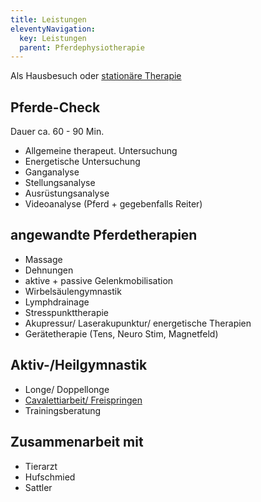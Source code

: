 ```yaml
---
title: Leistungen
eleventyNavigation:
  key: Leistungen
  parent: Pferdephysiotherapie
---
```


Als Hausbesuch oder [stationäre Therapie](../stationaer)


## Pferde-Check

Dauer ca. 60 - 90 Min.

*  Allgemeine therapeut. Untersuchung
*  Energetische Untersuchung
*  Ganganalyse
*  Stellungsanalyse
*  Ausrüstungsanalyse
*  Videoanalyse (Pferd + gegebenfalls Reiter)

## angewandte Pferdetherapien

*  Massage
*  Dehnungen
*  aktive + passive Gelenkmobilisation
*  Wirbelsäulengymnastik
*  Lymphdrainage
*  Stresspunkttherapie
*  Akupressur/ Laserakupunktur/ energetische Therapien
*  Gerätetherapie (Tens, Neuro Stim, Magnetfeld)

## Aktiv-/Heilgymnastik


*  Longe/ Doppellonge
*  [Cavalettiarbeit/ Freispringen](../cavalettigymnastik)
*  Trainingsberatung


## Zusammenarbeit mit

*  Tierarzt
*  Hufschmied
*  Sattler









